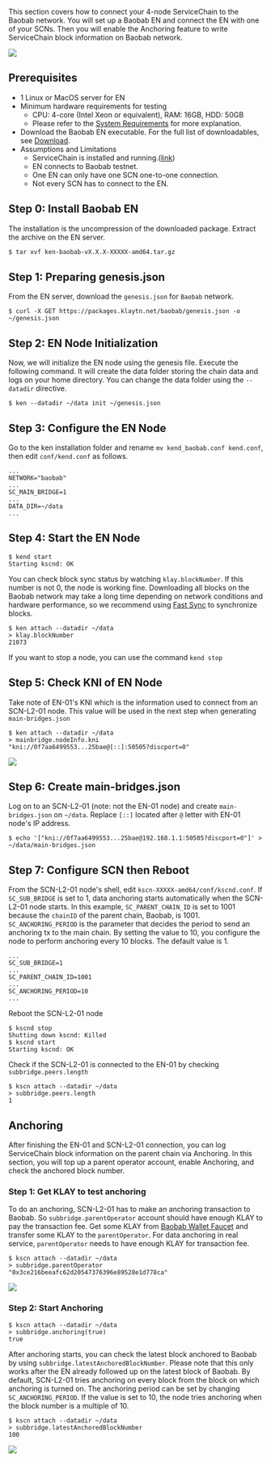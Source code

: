 This section covers how to connect your 4-node ServiceChain to the Baobab network.
You will set up a Baobab EN and connect the EN with one of your SCNs. Then you will enable the Anchoring feature to write ServiceChain block information on Baobab network.

![](../images/sc-en-scn-arch.png)

## Prerequisites <a id="prerequisites"></a>
 - 1 Linux or MacOS server for EN
 - Minimum hardware requirements for testing
   - CPU: 4-core (Intel Xeon or equivalent), RAM: 16GB, HDD: 50GB
   - Please refer to the [System Requirements](../references/system-requirements.md) for more explanation.
 - Download the Baobab EN executable. For the full list of downloadables, see [Download](../../download/README.md).
 - Assumptions and Limitations
   - ServiceChain is installed and running.([link](4nodes-setup-guide.md))
   - EN connects to Baobab testnet.
   - One EN can only have one SCN one-to-one connection.
   - Not every SCN has to connect to the EN.

## Step 0: Install Baobab EN <a id="install-baobab-en"></a>
The installation is the uncompression of the downloaded package. Extract the archive on the EN server.

```bash
$ tar xvf ken-baobab-vX.X.X-XXXXX-amd64.tar.gz
```

## Step 1: Preparing genesis.json <a id="step-1-preparing-genesis-json"></a>
From the EN server, download the `genesis.json` for `Baobab` network.
```
$ curl -X GET https://packages.klaytn.net/baobab/genesis.json -o ~/genesis.json
```

## Step 2: EN Node Initialization <a id="step-2-en-node-initialization"></a>
Now, we will initialize the EN node using the genesis file. Execute the following command.
It will create the data folder storing the chain data and logs on your home directory.
You can change the data folder using the `--datadir` directive.

```
$ ken --datadir ~/data init ~/genesis.json
```

## Step 3: Configure the EN Node <a id="step-3-configure-the-en-node"></a>
Go to the ken installation folder and rename `mv kend_baobab.conf kend.conf`, then edit `conf/kend.conf` as follows.

```
...
NETWORK="baobab"
...
SC_MAIN_BRIDGE=1
...
DATA_DIR=~/data
...
```

## Step 4: Start the EN Node <a id="step-4-start-the-en-node"></a>
```
$ kend start
Starting kscnd: OK
```
You can check block sync status by watching `klay.blockNumber`. If this number is not 0, the node is working fine. Downloading all blocks on the Baobab network may take a long time depending on network conditions and hardware performance, so we recommend using [Fast Sync](../../node/endpoint-node/installation-guide/configuration.md) to synchronize blocks. 
```
$ ken attach --datadir ~/data
> klay.blockNumber
21073
```
If you want to stop a node, you can use the command `kend stop`

## Step 5: Check KNI of EN Node <a id="step-5-check-kni-of-en-node"></a>
Take note of EN-01's KNI which is the information used to connect from an SCN-L2-01 node. This value will be used in the next step when generating `main-bridges.json`
```
$ ken attach --datadir ~/data
> mainbridge.nodeInfo.kni
"kni://0f7aa6499553...25bae@[::]:50505?discport=0"
```

![](../images/sc-en-scn-nodeInfo.png)

## Step 6: Create main-bridges.json <a id="step-6-create-main-bridges-json"></a>
Log on to an SCN-L2-01 (note: not the EN-01 node) and create `main-bridges.json` on `~/data`. Replace `[::]` located after `@` letter with EN-01 node's IP address.
```
$ echo '["kni://0f7aa6499553...25bae@192.168.1.1:50505?discport=0"]' > ~/data/main-bridges.json
```

## Step 7: Configure SCN then Reboot <a id="step-7-configure-scn-then-reboot"></a>
From the SCN-L2-01 node's shell, edit `kscn-XXXXX-amd64/conf/kscnd.conf`.
If `SC_SUB_BRIDGE` is set to 1, data anchoring starts automatically when the SCN-L2-01 node starts. In this example, `SC_PARENT_CHAIN_ID` is set to 1001 because the `chainID` of the parent chain, Baobab, is 1001.
`SC_ANCHORING_PERIOD` is the parameter that decides the period to send an anchoring tx to the main chain. By setting the value to 10, you configure the node to perform anchoring every 10 blocks. The default value is 1.
```
...
SC_SUB_BRIDGE=1
...
SC_PARENT_CHAIN_ID=1001
...
SC_ANCHORING_PERIOD=10
...
```

Reboot the SCN-L2-01 node
```
$ kscnd stop
Shutting down kscnd: Killed
$ kscnd start
Starting kscnd: OK
```

Check if the SCN-L2-01 is connected to the EN-01 by checking `subbridge.peers.length`
```
$ kscn attach --datadir ~/data
> subbridge.peers.length
1
```

## Anchoring  <a id="anchoring"></a>
After finishing the EN-01 and SCN-L2-01 connection, you can log ServiceChain block information on the parent chain via Anchoring.
In this section, you will top up a parent operator account, enable Anchoring, and check the anchored block number.

### Step 1: Get KLAY to test anchoring <a id="step-1-get-klay-to-test-anchoring"></a>
To do an anchoring, SCN-L2-01 has to make an anchoring transaction to Baobab. So `subbridge.parentOperator` account should have enough KLAY to pay the transaction fee. Get some KLAY from [Baobab Wallet Faucet](https://baobab.wallet.klaytn.com/) and transfer some KLAY to the `parentOperator`. For data anchoring in real service, `parentOperator` needs to have enough KLAY for transaction fee.
```
$ kscn attach --datadir ~/data
> subbridge.parentOperator
"0x3ce216beeafc62d20547376396e89528e1d778ca"
```
![](../images/sc-en-scn-faucet.png)

### Step 2: Start Anchoring <a id="step-2-start-anchoring"></a>
```
$ kscn attach --datadir ~/data
> subbridge.anchoring(true)
true
```
After anchoring starts, you can check the latest block anchored to Baobab by using `subbridge.latestAnchoredBlockNumber`. Please note that this only works after the EN already followed up on the latest block of Baobab. By default, SCN-L2-01 tries anchoring on every block from the block on which anchoring is turned on. The anchoring period can be set by changing `SC_ANCHORING_PERIOD`. If the value is set to 10, the node tries anchoring when the block number is a multiple of 10.
```
$ kscn attach --datadir ~/data
> subbridge.latestAnchoredBlockNumber
100
```
![](../images/sc-en-scn-anchoring.png)
